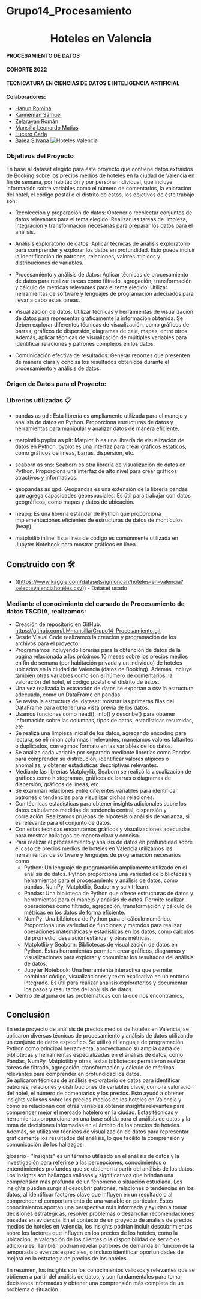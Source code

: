 # Grupo14_Procesamiento
<h1 align="center"> Hoteles en Valencia </h1>

#### PROCESAMIENTO DE DATOS 
#### COHORTE 2022

#### TECNICATURA EN CIENCIAS DE DATOS E INTELIGENCIA ARTIFICIAL

**Colaboradores:**

- [Hanun Romina](https://github.com/RomiHanun) 
- [Kanneman Samuel](https://github.com/samuelkanneman)
- [Zelarayán Román ](https://github.com/romanzelararg)
- [Mansilla Leonardo Matias ](https://github.com/LMmansilla)
- [Lucero Carla](https://github.com/CarlaLucerocd)
- [Barea Silvana](https://github.com/recursosssbb)
![Hoteles Valencia  ](https://github.com/LMmansilla/Grupo14_Procesamiento/assets/108492765/aba9bc0b-a27e-48ed-bca2-02095a406890)

### Objetivos del Proyecto

En base al dataset elegido para éste proyecto que contiene datos extraídos de Booking sobre los precios medios de hoteles en la ciudad de Valencia en fin de semana, por habitación y por persona individual, que incluye información sobre variables como el número de comentarios, la valoración del hotel, el código postal o el distrito de éstos, los objetivos de éste trabajo son:
* Recolección y preparación de datos: Obtener o recolectar conjuntos de datos relevantes para el tema elegido. Realizar las tareas de limpieza, integración y transformación necesarias para preparar los datos para el análisis.

* Análisis exploratorio de datos: Aplicar técnicas de análisis exploratorio para comprender y explorar los datos en profundidad. Esto puede incluir la identificación de patrones, relaciones, valores atípicos y distribuciones de variables.

* Procesamiento y análisis de datos: Aplicar técnicas de procesamiento de datos para realizar tareas como filtrado, agregación, transformación y cálculo de métricas relevantes para el tema elegido. Utilizar herramientas de software y lenguajes de programación adecuados para llevar a cabo estas tareas.

* Visualización de datos: Utilizar técnicas y herramientas de visualización de datos para representar gráficamente la información obtenida. Se deben explorar diferentes técnicas de visualización, como gráficos de barras, gráficos de dispersión, diagramas de caja, mapas, entre otros. Además, aplicar técnicas de visualización de múltiples variables para identificar relaciones y patrones complejos en los datos.

* Comunicación efectiva de resultados: Generar reportes que presenten de manera clara y concisa los resultados obtenidos durante el procesamiento y análisis de datos.

### Origen de Datos para el Proyecto:

### Librerías utilizadas 📋

* pandas as pd :  Esta librería es ampliamente utilizada para el manejo y análisis de datos en Python.
                  Proporciona estructuras de datos y herramientas para manipular y analizar datos de manera eficiente.
  
* matplotlib.pyplot as plt:  Matplotlib es una librería de visualización de datos en Python.
                             pyplot es una interfaz para crear gráficos estáticos, como gráficos de líneas, barras, dispersión, etc.
  
* seaborn as sns: Seaborn es otra librería de visualización de datos en Python.
                  Proporciona una interfaz de alto nivel para crear gráficos atractivos y informativos.

* geopandas as gpd: Geopandas es una extensión de la librería pandas que agrega capacidades geoespaciales.
                    Es útil para trabajar con datos geográficos, como mapas y datos de ubicación.
  
* heapq: Es una librería estándar de Python que proporciona implementaciones eficientes de estructuras de datos de montículos (heap).
  
* matplotlib inline: Esta línea de código es comúnmente utilizada en Jupyter Notebook para mostrar gráficos en línea.


## Construido con 🛠️

* ((https://www.kaggle.com/datasets/igmoncan/hoteles-en-valencia?select=valenciahoteles.csv)) - Dataset usado


### Mediante el conocimiento del cursado de Procesamiento de datos TSCDIA, realizamos:

* Creación de repositorio en GitHub. https://github.com/LMmansilla/Grupo14_Procesamiento.git  
* Desde Visual Code realizamos la creación y programación de los archivos para el proyecto.
* Programamos incluyendo librerías para la obtención de datos de la pagina relacionada a los próximos 10 meses sobre los precios medios en fin de semana (por habitación privada y un individuo) de hoteles ubicados en la ciudad de Valencia (datos de Booking). Además, incluye también otras variables como son el número de comentarios, la valoración del hotel, el código postal o el distrito de éstos.  
* Una vez realizada la extracción de datos se exportan a csv la estructura adecuada, como un DataFrame en pandas.
* Se revisa la estructura del dataset: mostrar las primeras filas del DataFrame para obtener una vista previa de los datos.
* Usamos funciones como head(), info() y describe() para obtener información sobre las columnas, tipos de datos, estadísticas resumidas, etc
* Se realiza una limpieza inicial de los datos, agregando encoding para lectura, se eliminan columnas irrelevantes, manejamos valores faltantes o duplicados, corregimos formato en las variables de los datos.
* Se analiza cada variable por separado mediante librerías como Pandas para comprender su distribución, identificar valores atípicos o anomalías, y obtener estadísticas descriptivas relevantes.
* Mediante las librerías Matploylib, Seaborn se realizó la visualización de gráficos como histogramas, gráficos de barras o diagramas de dispersión, gráficos de líneas, etc.
* Se examinan relaciones entre diferentes variables para identificar patrones o tendencias para visualizar dichas relaciones.
* Con técnicas estadísticas para obtener insights adicionales sobre los datos calculamos medidas de tendencia central, dispersión y correlación. Realizamos pruebas de hipótesis o análisis de varianza, si es relevante para el conjunto de datos.
* Con estas tecnicas encontramos gráficos y visualizaciones adecuadas para mostrar hallazgos de manera clara y concisa.
* Para realizar el procesamiento y análisis de datos en profundidad sobre el caso de precios medios de hoteles en Valencia utilizamos las herramientas de software y lenguajes de programación necesarios como
  - Python: Un lenguaje de programación ampliamente utilizado en el análisis de datos. Python proporciona una variedad de bibliotecas y herramientas para el procesamiento y análisis de datos, como pandas, NumPy, Matplotlib, Seaborn y scikit-learn.
  - Pandas: Una biblioteca de Python que ofrece estructuras de datos y herramientas para el manejo y análisis de datos. Permite realizar operaciones como filtrado, agregación, transformación y cálculo de métricas en los datos de forma eficiente.
  - NumPy: Una biblioteca de Python para el cálculo numérico. Proporciona una variedad de funciones y métodos para realizar operaciones matemáticas y estadísticas en los datos, como cálculos de promedio, desviación estándar y otras métricas.
  - Matplotlib y Seaborn: Bibliotecas de visualización de datos en Python. Estas herramientas permiten crear gráficos, diagramas y visualizaciones para explorar y comunicar los resultados del análisis de datos.
  - Jupyter Notebook: Una herramienta interactiva que permite combinar código, visualizaciones y texto explicativo en un entorno integrado. Es útil para realizar análisis exploratorios y documentar los pasos y resultados del análisis de datos.
* Dentro de alguna de las problemáticas con la que nos encontramos, 

## Conclusión

En este proyecto de análisis de precios medios de hoteles en Valencia, se aplicaron diversas técnicas de procesamiento y análisis de datos utilizando un conjunto de datos específico.
Se utilizó el lenguaje de programación Python como principal herramienta, aprovechando su amplia gama de bibliotecas y herramientas especializadas en el análisis de datos, como Pandas, NumPy, Matplotlib y otras, estas bibliotecas permitieron realizar tareas de filtrado, agregación, transformación y cálculo de métricas relevantes para comprender en profundidad los datos.  
Se aplicaron técnicas de análisis exploratorio de datos para identificar patrones, relaciones y distribuciones de variables clave, como la valoración del hotel, el número de comentarios y los precios. Esto ayudó a obtener insights valiosos sobre los precios medios de los hoteles en Valencia y cómo se relacionan con otras variables.obtener insights relevantes para comprender mejor el mercado hotelero en la ciudad. Estas técnicas y herramientas proporcionaron una base sólida para el análisis de datos y la toma de decisiones informadas en el ámbito de los precios de hoteles.
Además, se utilizaron técnicas de visualización de datos para representar gráficamente los resultados del análisis, lo que facilitó la comprensión y comunicación de los hallazgos.

glosario= "Insights" es un término utilizado en el análisis de datos y la investigación para referirse a las percepciones, conocimientos o entendimientos profundos que se obtienen a partir del análisis de los datos. Los insights son hallazgos valiosos y significativos que brindan una comprensión más profunda de un fenómeno o situación estudiada.
Los insights pueden surgir al descubrir patrones, relaciones o tendencias en los datos, al identificar factores clave que influyen en un resultado o al comprender el comportamiento de una variable en particular. Estos conocimientos aportan una perspectiva más informada y ayudan a tomar decisiones estratégicas, resolver problemas o desarrollar recomendaciones basadas en evidencia.
En el contexto de un proyecto de análisis de precios medios de hoteles en Valencia, los insights podrían incluir descubrimientos sobre los factores que influyen en los precios de los hoteles, como la ubicación, la valoración de los clientes o la disponibilidad de servicios adicionales. También podrían revelar patrones de demanda en función de la temporada o eventos especiales, o incluso identificar oportunidades de mejora en la estrategia de precios de los hoteles.

En resumen, los insights son los conocimientos valiosos y relevantes que se obtienen a partir del análisis de datos, y son fundamentales para tomar decisiones informadas y obtener una comprensión más completa de un problema o situación.

